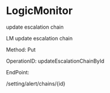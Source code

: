 #     LogicMonitor


update escalation chain

LM update escalation chain

Method: Put

OperationID: updateEscalationChainById

EndPoint:

/setting/alert/chains/{id}

